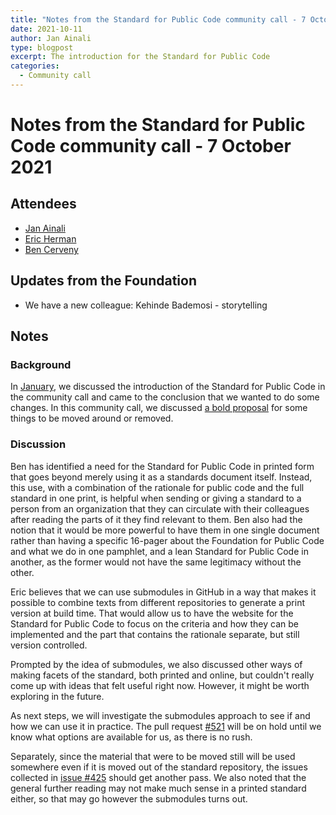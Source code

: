 ```yaml
---
title: "Notes from the Standard for Public Code community call - 7 October 2021"
date: 2021-10-11
author: Jan Ainali
type: blogpost
excerpt: The introduction for the Standard for Public Code
categories:
  - Community call
---
```


# Notes from the Standard for Public Code community call - 7 October 2021

## Attendees

* [Jan Ainali](https://publiccode.net/team/jan-ainali.html)
* [Eric Herman](https://publiccode.net/team/eric-herman.html)
* [Ben Cerveny](https://publiccode.net/team/ben-cerveny.html)

## Updates from the Foundation

* We have a new colleague: Kehinde Bademosi - storytelling

## Notes

### Background

In [January](https://blog.publiccode.net/community%20call/2021/01/25/notes-from-community-call-7-january-2021.html), we discussed the introduction of the Standard for Public Code in the community call and came to the conclusion that we wanted to do some changes.
In this community call, we discussed [a bold proposal](https://github.com/publiccodenet/standard/pull/521) for some things to be moved around or removed.

### Discussion

Ben has identified a need for the Standard for Public Code in printed form that goes beyond merely using it as a standards document itself.
Instead, this use, with a combination of the rationale for public code and the full standard in one print, is helpful when sending or giving a standard to a person from an organization that they can circulate with their colleagues after reading the parts of it they find relevant to them.
Ben also had the notion that it would be more powerful to have them in one single document rather than having a specific 16-pager about the Foundation for Public Code and what we do in one pamphlet, and a lean Standard for Public Code in another, as the former would not have the same legitimacy without the other.

Eric believes that we can use submodules in GitHub in a way that makes it possible to combine texts from different repositories to generate a print version at build time.
That would allow us to have the website for the Standard for Public Code to focus on the criteria and how they can be implemented and the part that contains the rationale separate, but still version controlled.

Prompted by the idea of submodules, we also discussed other ways of making facets of the standard, both printed and online, but couldn't really come up with ideas that felt useful right now.
However, it might be worth exploring in the future.

As next steps, we will investigate the submodules approach to see if and how we can use it in practice.
The pull request [#521](https://github.com/publiccodenet/standard/pull/521) will be on hold until we know what options are available for us, as there is no rush.

Separately, since the material that were to be moved still will be used somewhere even if it is moved out of the standard repository, the issues collected in [issue #425](https://github.com/publiccodenet/standard/issues/425) should get another pass.
We also noted that the general further reading may not make much sense in a printed standard either, so that may go however the submodules turns out.

